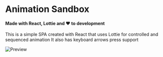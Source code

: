 # Animation Sandbox
#### Made with React, Lottie and :heart: to development

This is a simple SPA created with React that uses Lottie for controlled and sequenced animation
It also has keyboard arrows press support

![Preview](assets/preview.gif)